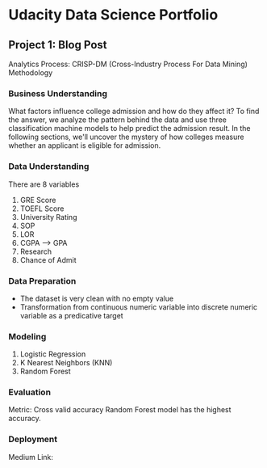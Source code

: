 # Udacity Data Science Portfolio

## Project 1: Blog Post
Analytics Process: CRISP-DM (Cross-Industry Process For Data Mining) Methodology

### Business Understanding
What factors influence college admission and how do they affect it? 
To find the answer, we analyze the pattern behind the data and use three classification machine models to help predict the admission result. 
In the following sections, we'll uncover the mystery of how colleges measure whether an applicant is eligible for admission.

### Data Understanding
There are 8 variables
1. GRE Score
2. TOEFL Score
3. University Rating
4. SOP
5. LOR
6. CGPA --> GPA
7. Research
8. Chance of Admit

### Data Preparation
- The dataset is very clean with no empty value
- Transformation from continuous numeric variable into discrete numeric variable as a predicative target

### Modeling
1. Logistic Regression
2. K Nearest Neighbors (KNN)
3. Random Forest

### Evaluation
Metric: Cross valid accuracy
Random Forest model has the highest accuracy.

### Deployment
Medium Link: 

